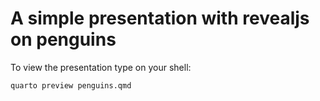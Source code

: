 # A simple presentation with revealjs on penguins

To view the presentation type on your shell:
```console
quarto preview penguins.qmd
```
